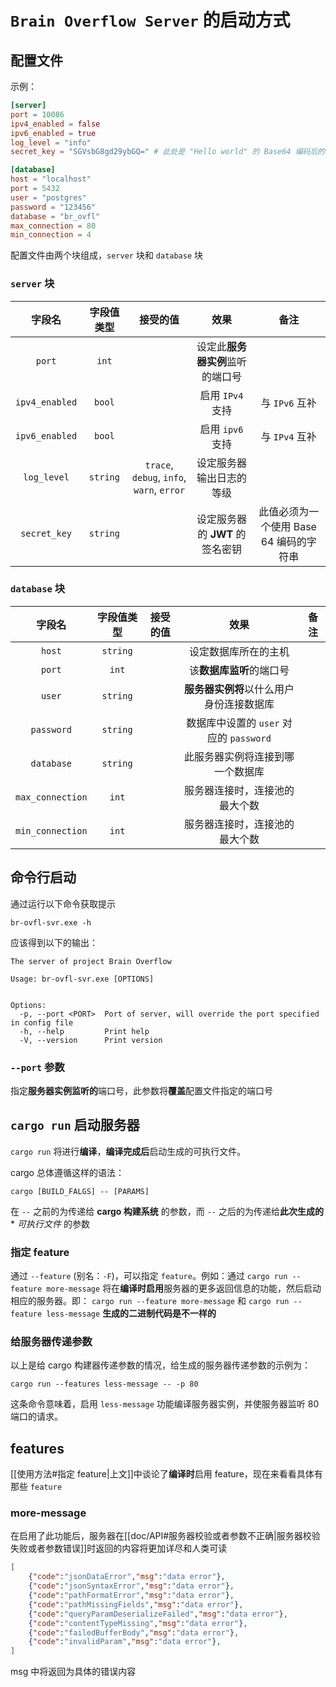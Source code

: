 # `Brain Overflow Server` 的启动方式
## 配置文件

示例：

```toml
[server]
port = 10086
ipv4_enabled = false
ipv6_enabled = true
log_level = "info"
secret_key = "SGVsbG8gd29ybGQ=" # 此处是 "Hello world" 的 Base64 编码后的字符串

[database]
host = "localhost"
port = 5432
user = "postgres"
password = "123456"
database = "br_ovfl"
max_connection = 80
min_connection = 4
```

配置文件由两个块组成，`server` 块和 `database` 块

### `server` 块

|      字段名       |  字段值类型   |                   接受的值                    |          效果           |            备注            |
| :------------: | :------: | :---------------------------------------: | :-------------------: | :----------------------: |
|     `port`     |  `int`   |                                           |  设定此**服务器实例**监听的端口号   |                          |
| `ipv4_enabled` |  `bool`  |                                           |     启用 `IPv4` 支持      |       与 `IPv6` 互补        |
| `ipv6_enabled` |  `bool`  |                                           |     启用 `ipv6` 支持      |       与 `IPv4` 互补        |
|  `log_level`   | `string` | `trace`, `debug`, `info`, `warn`, `error` |     设定服务器输出日志的等级      |                          |
|  `secret_key`  | `string` |                                           | 设定服务器的  **JWT** 的签名密钥 | 此值必须为一个使用 Base 64 编码的字符串 |
### `database` 块

|       字段名        |  字段值类型   | 接受的值 |              效果               | 备注  |
| :--------------: | :------: | :--: | :---------------------------: | :-: |
|      `host`      | `string` |      |          设定数据库所在的主机           |     |
|      `port`      |  `int`   |      |        该**数据库监听**的端口号         |     |
|      `user`      | `string` |      |    **服务器实例将**以什么用户身份连接数据库     |     |
|    `password`    | `string` |      | 数据库中设置的 `user` 对应的 `password` |     |
|    `database`    | `string` |      |       此服务器实例将连接到哪一个数据库        |     |
| `max_connection` |  `int`   |      |        服务器连接时，连接池的最大个数        |     |
| `min_connection` |  `int`   |      |        服务器连接时，连接池的最大个数        |     |

## 命令行启动

通过运行以下命令获取提示

```shell
br-ovfl-svr.exe -h
```

应该得到以下的输出：

```shell
The server of project Brain Overflow

Usage: br-ovfl-svr.exe [OPTIONS]


Options:
  -p, --port <PORT>  Port of server, will override the port specified in config file
  -h, --help         Print help
  -V, --version      Print version
```

### `--port` 参数

指定**服务器实例监听的**端口号，此参数将**覆盖**配置文件指定的端口号

## `cargo run` 启动服务器

`cargo run` 将进行**编译**，**编译完成后**启动生成的可执行文件。

cargo 总体遵循这样的语法：

```shell
cargo [BUILD_FALGS] -- [PARAMS]
```

在 `--` 之前的为传递给 **cargo 构建系统** 的参数，而 `--` 之后的为传递给**此次生成的*** *可执行文件* 的参数
### 指定 feature

通过 `--feature` (别名：`-F`)，可以指定 `feature`。例如：通过 `cargo run --feature more-message` 将在**编译时启用**服务器的更多返回信息的功能，然后启动相应的服务器。即： `cargo run --feature more-message` 和  `cargo run --feature less-message` **生成的二进制代码是不一样的**

### 给服务器传递参数

以上是给 cargo 构建器传递参数的情况，给生成的服务器传递参数的示例为：

```shell
cargo run --features less-message -- -p 80
```

这条命令意味着，启用 `less-message` 功能编译服务器实例，并使服务器监听 80 端口的请求。

## features

[[使用方法#指定 feature|上文]]中谈论了**编译时**启用 feature，现在来看看具体有那些 `feature`
### more-message

在启用了此功能后，服务器在[[doc/API#服务器校验或者参数不正确|服务器校验失败或者参数错误]]时返回的内容将更加详尽和人类可读

```json
[
    {"code":"jsonDataError","msg":"data error"},
    {"code":"jsonSyntaxError","msg":"data error"},
    {"code":"pathFormatError","msg":"data error"},
    {"code":"pathMissingFields","msg":"data error"},
    {"code":"queryParamDeserializeFailed","msg":"data error"},
    {"code":"contentTypeMissing","msg":"data error"},
    {"code":"failedBufferBody","msg":"data error"},
    {"code":"invalidParam","msg":"data error"},
]
```

msg 中将返回为具体的错误内容